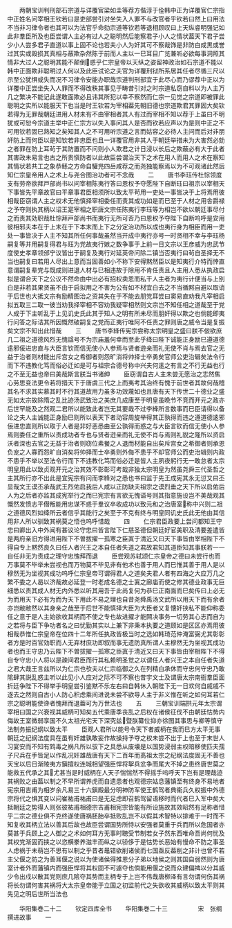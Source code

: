 <!-- { "loadSidebar": true } -->
　　两朝宝训判刑部石宗道与详覆官梁如圭等荐方偕淳于佺韩中正为详覆官仁宗指中正姓名问宰相王钦若曰是吏部尝引对坐失入人罪不与改官者乎钦若曰然上曰用法不当非习律令者也其可以为法官乎命劾宗道等钦若等退相顾叹曰上天纵睿明强记如此非羣臣所及也臣尝谓人主必有过人之聪明然后能察君子小人之情状葢天下君子尝少小人尝多君子直道以事上固不论也若夫小人为奸其可不察哉饰是非防白成黒或誉过其实或毁损其真相与蔽欺杂然陈于前而人主以一巳耳目广览兼听必欲每事洞照其情非大过人之聪明其能不颠倒惑乎仁宗皇帝以天纵之姿留神政治如石宗道不能以韩中正面欺非聪明过人何以及此臣试论之夫官为详覆刑狱所系居其任者尽循三尺以示至公犹惧或失而况不习律令安能办职哉宗道判刑部宜于此尽心而乃谬荐中正以为详覆中正尝坐失入人罪而不得改秩其事见于畴昔引对之时宗道私窃自料以为人主万几之繁决不能记此遂敢面欺必且讳其所犯以幸不察然而仁宗一见觉之宗道即被罪此聪明之实所以能服天下也当是时王钦若为宰相葢先朝旧德也宗道欺君其罪固大矣钦若得为无罪哉朝廷进用人材未有不由宰相者其人有过而宰相不知以荐于上虽曰不明犹或可恕今宗道主举中正仁宗方以失入事问其人是否而钦若应声以为是则中正之不可用钦若固巳熟知之矣知其人之不可用听宗道之言而姑容之必待人主问而后对非朋奸防上而何臣以是知钦若非忠臣也且一详覆官用非其人于朝廷举措未为大害然必劾之者罪在防上耳茍于其防置而不问则小人欺君之计日浸以长后之欺蔽必有大于此者其害政未易言也古之所贵愼防者以此故臣尝谓治天下之术在用人而用人之术在察知其情状若共工之象恭鲧之方命自驩兠四岳咸荐之而尧独能察焉以为不可观诸此然后知仁宗皇帝用人之术上与尧合图治功者可不念哉
　　二
　　唐书李珏传杜悰领度支有劳帝欲拜戸部尚书以问宰相陈夷行答曰恩权予夺愿陛下自断珏曰祖宗以宰相天下事皆先平章故官曰平章事君臣相须所以致太平茍用一吏处一事皆决于上将焉用彼相哉臣窃谓人主之权术无他慎择宰相委任而责其成功如是而巳至于人材之用舎爵禄之予夺则执其柄以诏王寔宰相之职唐文宗任陈夷行李珏等为相岂不欲以朝廷事尽付之而责其効职哉杜悰拜戸部尚书而夷行无所可否乃曰恩权予夺陛下自断呜呼是安用彼相邪夫本在于上末在于下本末而上下之分定治功所以成也夷行身为相臣而用一吏处一事皆决于人主不知其所任何事哉虽然当开成中夷行亦号一时贤相不幸与李珏杨嗣复等并用嗣复得君与珏为党故夷行嫉之数争事于上前一日文宗以王彦威为忠武节度使史孝章领邠宁议皆出于嗣复及夷行对延英帝问除二镇当否夷行曰茍自圣择无不当也嗣复曰若用人尽出上意而当固善如小不称下安得黙然臣以是知夷行介特而悻直意谓嗣复辈党与既成则进退人材与巳相违故于除用不肯任责且人主用人悉从执政启拟是谓合天下之公议不然命由中出必有招权卖恩而私干人主者为夷行计便当与上别白是非若其果贤虽不由于启拟用之不害为公有如不材宜白去之不当循黙自避以取诮于后世也大抵文宗有励精图治之资其失在于不能去朋党耳尝曰窦易直劝我凡宰相启拟五取三二取一彼当劝我择宰相不容劝我疑宰相然则文宗岂不知任相之道哉至于党人成于下主听乱于上见讥史氏此其于知人之明有所未尽而朋奸得以欺之也倘能即夷行问答之际诘其所因慨然破嗣复之党而正夷行唯阿不任责之罪则唐之威令当是复振矣文宗不知出此惜哉
　　三
　　唐书李綘传宪宗尝称太宗明皇之盛曰朕不佞欲庶几二祖之道德风烈无愧諡号不为宗庙羞何幸而至此乎绛曰陛下诚能正身励巳遵道德逺邪佞进忠直与大臣言钦而信无使小人参焉与贤者逰亲而礼无使不肖与焉去官之无益于治者则材能出斥宫女之希御者则怨旷消将帅择士卒勇矣官师公吏治辑矣法令行而下不违教化笃而俗必迁如是可与祖宗合德号称中兴夫何逺之有言之不行无益也行之不至无益也帝曰美哉斯言朕当书诸绅
　　臣窃谓自古人主未尝无愿治之志然焦心劳思变法更令若将措天下于唐虞三代之上而夷考其治终有愧于前世者其故何哉稽其名不求其实慕其时不行其道故用力虽多功效蔑如也且唐有天下传世二十德业之盛无如太宗故除隋之乱比迹汤武致治之美庶几成康至于明皇虽晩节不竞而开元之政亦后世罕能及之然观二君所以能致此者岂无其要哉不过李綘所言数事而巳臣请得以备论之夫人主诚能正身励巳则所以表天下者动容周旋举得其正孰得而违之遵道德逺邪佞进忠直则所以取于人者是非好恶悉由至公孰得而惑之与大臣言钦而信无使小人参焉则委任之重所以责成功者专也与贤者逰亲而礼无使不肖与焉则礼貎之隆所以资启沃者深也去官之无益于治者则窃位素餐之人退而材能自出矣斥宫女之希御者则承恩负宠之人寡而怨旷自消矣将帅择而士卒勇则外侮不患乎不却官师公而吏治辑则内政不患乎不举以至法令行而下不违教化笃而俗必迁是皆人主夙夜躬行无一敢怠者太宗明皇用此以致贞观开元之治其效不彰彰可考哉非独太宗明皇为然虽尧舜三代圣哲之主其所行亦不出此是宜宪宗有问而李綘对之悉也书曰监于先王成宪其永无愆又曰丕显哉文王谟丕承哉武王烈佑启我后人咸以正防缺夫祖宗之谟烈垂之天下所以启佑后人为之后者亦监其成宪举行之而巳宪宗有言欲无愧谥号则其指意施设岂不美哉观其慨然发愤志平僣叛能用忠谋不惑于羣议卒收成功以致元和之治唐室称中兴则二祖之道德风烈如绛所云者信乎其能行之矣至于不克有终与明皇同讥史氏此无他由其信用非人所以驯致其祸莫之悟也呜呼惜哉
　　四
　　仁宗君臣政要上尝问都知王守忠曰卿出入中外闻有甚议论守忠曰皆言陛下仁慈圣德但朝廷好官美职及清要差遣皆是两府亲旧方得进用陛下不曽拔擢一孤寒之臣寘于清近又曰天下事皆由宰相陛下不得自专上黙然良久曰任人者兴王之本自任者失道之君故君知其道臣知其事朕若一一自任非无为责成之理守忠愧拜而退
　　臣尝观苏轼颂仁宗皇帝之德曰未尝行也而万事莫不毕举未尝视也而万物莫不毕见非有他术也善于用人而巳惟其善于用人是以穆然无为坐视其成功呜呼仁宗皇帝可谓得君人之道矣夫君人者有四海之大应万几之繁不委之人曷以济哉故必延登一时老成名德之士寘之廊庙而使之修其德业政事无巨细悉以责其成人材无内外悉以听其用吾于此尚复何为恭巳正南面而巳矣传曰上必无为而用天下必有为而为天下用此不易之理也自昔尧舜禹汤文武所以用天下而有余者亦岂敝敝然以其身亲之哉至于后世不能慎择大臣为大臣者又复懐奸挟私不能仰称委任之意于是人主始欲收其柄而不使之专也故进擢才能闗决事务一切劳其心志而自为之若将与臣下争功者名之曰忧勤其实以上兼下非秉本执要之道顾如是区区亦焉用彼相哉恭惟仁宗皇帝在位四十二年所任执政皆极当时之选如韩琦范仲淹富弼尤其彰彰者方是时百官効职而人无弃材庶功即叙而事无遗防真所谓人主穆然无为坐视其成功者也而王守忠乃云陛下不曽拔擢一孤寒之臣寘于清近又曰天下事皆由宰相陛下不得自专守忠小人将以是疎间君臣而行其私赖明圣觉之以谓任人者兴王之本自任者失道之君大哉王言兹所以为仁宗也欤夫以仁宗临御之久在列精白承休而守忠何守忠乃敢隂肆其説乱惑主听以此见小人应对之际不可不察也昔宇文士及谓唐太宗南衙羣臣面折廷争陛下不得举手明皇尝引鉴黙不乐左右曰自韩休入朝陛下无一日欢何自戚戚不逐去之然则自古小人防心积虑乘间进说未尝不欲导人主于非义惟在听之如何耳若仁宗之聪明能使谗者愧拜而退葢可为万世法也
　　五
　　三朝宝训端拱元年太宗谓宰相曰国之兴衰视其威柄可知矣五代乘唐季丧乱之后权在诸侯征伐不由朝廷怙势内侮故王室微弱享国不久太祖光宅天下深究兹暨朕纂位抑亦徐图其事思与卿等慎守法制务振纪纲以致太平
　　臣观人君所以能号令天下者威柄在我而巳方太平无事朝廷之纪纲法度具在虽有奸雄孰敢妄作故操持予夺之权未尝不出于上也至于末世人习宴安而不知有鸩毒之祸凡所以驭下之具悉从废壊是以国势浸弱主权暗移使匹夫孺子尺兵在手皆足以作乱况奸雄哉唐有天下二百年而髙祖太宗之纪纲法度固无不善也天宝以后日渐陵夷方鎭擅权连城相望强臣悍将挐兵忿争而尾大不掉之患终唐世莫之能救五代承之其尤甚当是时威柄在人天子惴惴然不得摇手呜呼天下岂有是理哉迹其祸败之由葢以制之不早所谓养虎而自遗患者也观德宗姑息藩镇至有终身不易地者宪宗用吉甫为相岁余凡易三十六鎭殿最分明神防军使王鹤驾者典衞兵久权振中外德宗将代之惧其变以问崔祐甫祐甫曰是无足虑即召鹤驾留语移时而代者巳入军中矣大抵朝廷之势得人则张彼祐甫相德宗吉甫相宪宗皆能有所设施故其效昭然有足称者惜乎二宗之德业俱不克终遂使唐祸胚胎卒抵败乱岂不以假其术智特以排难于一时而不知复收其柄立法以善其后故也故臣尝谓国势所恃以安强者莫重于兵而所以危国者亦莫甚于兵顾上之人御之之术如何耳方无事时聴受节制若女子然东西唯命吾尚何忧及其权党渐固而挟之以恣横豢养滋丰而纵之以骄侈于是怙势长恶始有慢命不防之事圣人虑祸于未萌岂不思有以制之乎昔者鼂错欲削诸侯而七国亟反葢削之非计也曾不若主父偃之防之为善耳偃之说以为使诸侯得推恩分子弟以地侯之则其国自弱然则为唐室计者外而藩镇内而强臣悍将其权固不可遽夺也倘能用偃之说而众建偏禆以分其威少令出戍以散其党则庶几隂夺其势而主柄专于上岂不伟哉唐栁泽有言勿谓何伤其祸将长勿谓何害其祸将大太宗皇帝能于立国之初监前代之失欲收其威柄以致太平则其先见之明后世所当法也














　　华阳集巻二十二
　　钦定四库全书
　　华阳集巻二十三　　　　　宋　张纲　撰进故事
　　一
